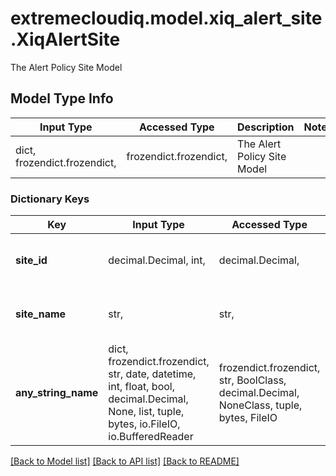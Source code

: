 # extremecloudiq.model.xiq_alert_site.XiqAlertSite

The Alert Policy Site Model

## Model Type Info
Input Type | Accessed Type | Description | Notes
------------ | ------------- | ------------- | -------------
dict, frozendict.frozendict,  | frozendict.frozendict,  | The Alert Policy Site Model | 

### Dictionary Keys
Key | Input Type | Accessed Type | Description | Notes
------------ | ------------- | ------------- | ------------- | -------------
**site_id** | decimal.Decimal, int,  | decimal.Decimal,  | The unique identifier of site | value must be a 64 bit integer
**site_name** | str,  | str,  | The site name of the alert policy site | [optional] 
**any_string_name** | dict, frozendict.frozendict, str, date, datetime, int, float, bool, decimal.Decimal, None, list, tuple, bytes, io.FileIO, io.BufferedReader | frozendict.frozendict, str, BoolClass, decimal.Decimal, NoneClass, tuple, bytes, FileIO | any string name can be used but the value must be the correct type | [optional]

[[Back to Model list]](../../README.md#documentation-for-models) [[Back to API list]](../../README.md#documentation-for-api-endpoints) [[Back to README]](../../README.md)

